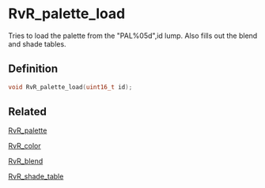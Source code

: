# RvR_palette_load

Tries to load the palette from the "PAL%05d",id lump. Also fills out the blend and shade tables.

## Definition

```c
void RvR_palette_load(uint16_t id);
```

## Related

[RvR_palette](/rvr/rvr/palette)

[RvR_color](/rvr/rvr/color)

[RvR_blend](/rvr/rvr/blend)

[RvR_shade_table](/rvr/rvr/shade_table)
